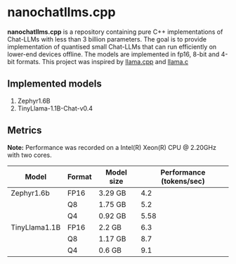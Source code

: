  # nanochatllms.cpp

**nanochatllms.cpp** is a repository containing pure C++ implementations of Chat-LLMs
with less than 3 billion parameters. The goal is to provide implementation of quantised
small Chat-LLMs that can run efficiently on lower-end devices offline. The models are
implemented in fp16, 8-bit and 4-bit formats. This project was inspired by
[llama.cpp](https://github.com/ggerganov/llama.cpp) and [llama.c](https://github.com/karpathy/llama2.c)

## Implemented models
1. Zephyr1.6B
2. TinyLlama-1.1B-Chat-v0.4


## Metrics

**Note:** Performance was recorded on a Intel(R) Xeon(R) CPU @ 2.20GHz with
two cores.

| Model | Format | Model size | Performance (tokens/sec) |
| ----- | ------ | ---------- | ------------------------ |
| Zephyr1.6b | FP16 | 3.29 GB |  4.2                     |
|            | Q8   | 1.75 GB |  5.2                     |
|            | Q4   | 0.92 GB |  5.58                    |
| TinyLlama1.1B | FP16 | 2.2 GB  |  6.3                  |
|               | Q8   | 1.17 GB |  8.7                  |
|               | Q4   | 0.6 GB  |  9.1                  |
